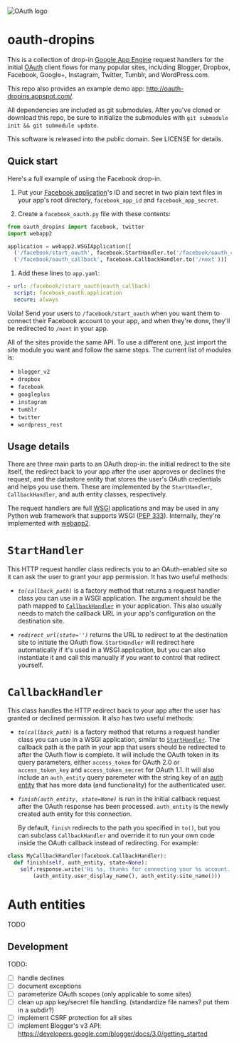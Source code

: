 ![OAuth logo](https://raw.github.com/snarfed/oauth-dropins/master/static/oauth_logo_shiny_128.png)

oauth-dropins
=============

This is a collection of drop-in
[Google App Engine](https://appengine.google.com/) request handlers for the
initial [OAuth](http://oauth.net/) client flows for many popular sites,
including Blogger, Dropbox, Facebook, Google+, Instagram, Twitter, Tumblr, and
WordPress.com.

This repo also provides an example demo app:
http://oauth-dropins.appspot.com/.

All dependencies are included as git submodules. After you've cloned or download
this repo, be sure to initialize the submodules with `git submodule init && git
submodule update`.

This software is released into the public domain. See LICENSE for details.


Quick start
---

Here's a full example of using the Facebook drop-in.

1. Put your [Facebook application](https://developers.facebook.com/apps)'s ID
and secret in two plain text files in your app's root directory,
`facebook_app_id` and `facebook_app_secret`.

1. Create a `facebook_oauth.py` file with these contents:
```python
from oauth_dropins import facebook, twitter
import webapp2

application = webapp2.WSGIApplication([
  ('/facebook/start_oauth', facebook.StartHandler.to('/facebook/oauth_callback')),
  ('/facebook/oauth_callback', facebook.CallbackHandler.to('/next'))]
```

1. Add these lines to `app.yaml`:
```yaml
- url: /facebook/(start_oauth|oauth_callback)
  script: facebook_oauth.application
  secure: always
```

Voila! Send your users to `/facebook/start_oauth` when you want them to connect
their Facebook account to your app, and when they're done, they'll be redirected
to `/next` in your app.

All of the sites provide the same API. To use a different one, just import the
site module you want and follow the same steps. The current list of modules is:

* `blogger_v2`
* `dropbox`
* `facebook`
* `googleplus`
* `instagram`
* `tumblr`
* `twitter`
* `wordpress_rest`


Usage details
---

There are three main parts to an OAuth drop-in: the initial redirect to the site
itself, the redirect back to your app after the user approves or declines the
request, and the datastore entity that stores the user's OAuth credentials and
helps you use them. These are implemented by the `StartHandler`,
`CallbackHandler`, and auth entity classes, respectively.

The request handlers are full [WSGI](http://wsgi.org/) applications and may be
used in any Python web framework that supports WSGI
([PEP 333](http://www.python.org/dev/peps/pep-0333/)). Internally, they're
implemented with [webapp2](http://webapp-improved.appspot.com/).


`StartHandler`
===
This HTTP request handler class redirects you to an OAuth-enabled site so it can ask
the user to grant your app permission. It has two useful methods:

- _`to(callback_path)`_ is a factory method that returns a request handler class
  you can use in a WSGI application. The argument should be the path
  mapped to [`CallbackHandler`](#callbackhandler) in your application. This also
  usually needs to match the callback URL in your app's configuration on the
  destination site.

- _`redirect_url(state='')`_ returns the URL to redirect to at the destination
  site to initiate the OAuth flow. `StartHandler` will redirect here
  automatically if it's used in a WSGI application, but you can also instantiate
  it and call this manually if you want to control that redirect yourself.


`CallbackHandler`
===
This class handles the HTTP redirect back to your app after the user has granted
or declined permission. It also has two useful methods:

- _`to(callback_path)`_ is a factory method that returns a request handler class
  you can use in a WSGI application, similar to [`StartHandler`](#starthandler).
  The callback path is the path in your app that users should be redirected to
  after the OAuth flow is complete. It will include the OAuth token in its query
  parameters, either `access_token` for OAuth 2.0 or `access_token_key` and
  `access_token_secret` for OAuth 1.1. It will also include an `auth_entity`
  query paremeter with the string key of an [auth entity](#auth_entities) that
  has more data (and functionality) for the authenticated user.

- _`finish(auth_entity, state=None)`_ is run in the initial callback request
  after the OAuth response has been processed. `auth_entity` is the newly
  created auth entity for this connection.

  By default, `finish` redirects to the path you specified in `to()`, but you
  can subclass `CallbackHandler` and override it to run your own code inside the
  OAuth callback instead of redirecting. For example:

```python
class MyCallbackHandler(facebook.CallbackHandler):
  def finish(self, auth_entity, state=None):
    self.response.write('Hi %s, thanks for connecting your %s account.' %
        (auth_entity.user_display_name(), auth_entity.site_name()))
```


Auth entities
===
TODO


Development
---
TODO:
* [ ] handle declines
* [ ] document exceptions
* [ ] parameterize OAuth scopes (only applicable to some sites)
* [ ] clean up app key/secret file handling. (standardize file names? put them in a subdir?)
* [ ] implement CSRF protection for all sites
* [ ] implement Blogger's v3 API:
      https://developers.google.com/blogger/docs/3.0/getting_started
